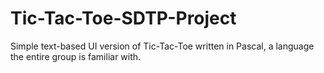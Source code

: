 # Tic-Tac-Toe-SDTP-Project
Simple text-based UI version of Tic-Tac-Toe written in Pascal, a language the entire group is familiar with.  
